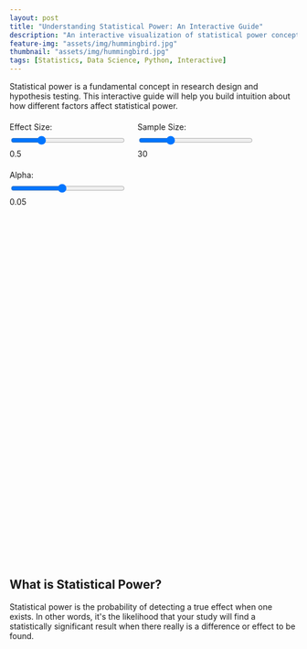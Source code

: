 ```yaml
---
layout: post
title: "Understanding Statistical Power: An Interactive Guide"
description: "An interactive visualization of statistical power concepts using Plotly.js"
feature-img: "assets/img/hummingbird.jpg"
thumbnail: "assets/img/hummingbird.jpg"
tags: [Statistics, Data Science, Python, Interactive]
---
```


Statistical power is a fundamental concept in research design and hypothesis testing. This interactive guide will help you build intuition about how different factors affect statistical power.

<div class="controls">
    <div class="control-group">
        <label for="effectSize">Effect Size:</label>
        <input type="range" id="effectSize" min="0" max="2" step="0.1" value="0.5">
        <span id="effectSizeValue">0.5</span>
    </div>
    <div class="control-group">
        <label for="sampleSize">Sample Size:</label>
        <input type="range" id="sampleSize" min="5" max="100" step="5" value="30">
        <span id="sampleSizeValue">30</span>
    </div>
    <div class="control-group">
        <label for="alpha">Alpha:</label>
        <input type="range" id="alpha" min="0.01" max="0.10" step="0.01" value="0.05">
        <span id="alphaValue">0.05</span>
    </div>
</div>
<div id="plot"></div>

<style>
    .controls {
        margin: 20px 0;
        display: flex;
        gap: 20px;
        align-items: center;
        flex-wrap: wrap;
    }
    .control-group {
        display: flex;
        flex-direction: column;
        gap: 5px;
    }
    #plot {
        width: 100%;
        height: 600px;
        margin-bottom: 20px;
    }
    input[type="range"] {
        width: 200px;
    }
</style>

<script src="https://cdnjs.cloudflare.com/ajax/libs/plotly.js/2.27.1/plotly.min.js"></script>
<script>
    document.addEventListener('DOMContentLoaded', function() {
        function normalPDF(x, mean, sd) {
            return Math.exp(-0.5 * Math.pow((x - mean) / sd, 2)) / (sd * Math.sqrt(2 * Math.PI));
        }

        function erf(x) {
            const a1 =  0.254829592;
            const a2 = -0.284496736;
            const a3 =  1.421413741;
            const a4 = -1.453152027;
            const a5 =  1.061405429;
            const p  =  0.3275911;

            const sign = (x >= 0) ? 1 : -1;
            x = Math.abs(x);

            const t = 1.0/(1.0 + p*x);
            const y = 1.0 - (((((a5*t + a4)*t) + a3)*t + a2)*t + a1)*t*Math.exp(-x*x);

            return sign*y;
        }

        function erfInv(x) {
            const a = 0.147;
            const b = 2/(Math.PI * a) + Math.log(1-x*x)/2;
            const sqrt1 = Math.sqrt(b*b - Math.log(1-x*x)/a);
            const sqrt2 = Math.sqrt(sqrt1 - b);
            return sqrt2 * Math.sign(x);
        }

        function createPowerVisualization(effectSize, n, alpha) {
            const se = Math.sqrt(2/n);
            const critValue = -se * Math.sqrt(2) * erfInv(2 * (1 - alpha/2) - 1);
            
            const x = [];
            const nullDist = [];
            const altDist = [];
            
            for (let i = -4*se; i <= 4*se + effectSize; i += se/50) {
                x.push(i);
                nullDist.push(normalPDF(i, 0, se));
                altDist.push(normalPDF(i, effectSize, se));
            }

            const power = 1 - (0.5 * (1 + erf((critValue - effectSize)/(se * Math.sqrt(2)))));

            const data = [
                {
                    x: x,
                    y: nullDist,
                    name: 'Null Distribution',
                    type: 'scatter',
                    mode: 'lines',
                    fill: 'tozeroy',
                    line: {color: 'blue'},
                    fillcolor: 'rgba(0,0,255,0.1)'
                },
                {
                    x: x,
                    y: altDist,
                    name: 'Alternative Distribution',
                    type: 'scatter',
                    mode: 'lines',
                    fill: 'tozeroy',
                    line: {color: 'red'},
                    fillcolor: 'rgba(255,0,0,0.1)'
                },
                {
                    x: [critValue, critValue],
                    y: [0, Math.max(...nullDist, ...altDist)],
                    type: 'scatter',
                    mode: 'lines',
                    line: {dash: 'dash', color: 'gray'},
                    showlegend: false
                },
                {
                    x: [-critValue, -critValue],
                    y: [0, Math.max(...nullDist, ...altDist)],
                    type: 'scatter',
                    mode: 'lines',
                    line: {dash: 'dash', color: 'gray'},
                    showlegend: false
                }
            ];

            const layout = {
                title: `Statistical Power Visualization<br>Power = ${power.toFixed(3)}`,
                xaxis: {title: 'Test Statistic'},
                yaxis: {title: 'Density'},
                hovermode: 'x'
            };

            Plotly.newPlot('plot', data, layout);
        }

        function updatePlot() {
            const effectSize = parseFloat(document.getElementById('effectSize').value);
            const sampleSize = parseInt(document.getElementById('sampleSize').value);
            const alpha = parseFloat(document.getElementById('alpha').value);

            document.getElementById('effectSizeValue').textContent = effectSize.toFixed(1);
            document.getElementById('sampleSizeValue').textContent = sampleSize;
            document.getElementById('alphaValue').textContent = alpha.toFixed(2);

            createPowerVisualization(effectSize, sampleSize, alpha);
        }

        // Set up event listeners
        document.getElementById('effectSize').addEventListener('input', updatePlot);
        document.getElementById('sampleSize').addEventListener('input', updatePlot);
        document.getElementById('alpha').addEventListener('input', updatePlot);

        // Initial plot
        updatePlot();
    });
</script>

## What is Statistical Power?

Statistical power is the probability of detecting a true effect when one exists. In other words, it's the likelihood that your study will find a statistically significant result when there really is a difference or effect to be found.

